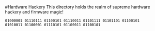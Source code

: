 #Hardware Hackery
This directory holds the realm of supreme hardware hackery and firmware magic!

```
01000001 01110111 01100101 01110011 01101111 01101101 01100101  
01010011 01100001 01110101 01100011 01100101                    
```

